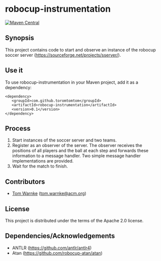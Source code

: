 # robocup-instrumentation

[![Maven Central](https://img.shields.io/maven-central/v/com.github.toromtomtom/robocup-instrumentation.svg)](https://search.maven.org/#artifactdetails%7Ccom.github.toromtomtom%7Crobocup-instrumentation%7C0.1%7Cjar)

## Synopsis

This project contains code to start and observe an instance of the robocup soccer server (https://sourceforge.net/projects/sserver/). 

## Use it

To use robocup-instrumentation in your Maven project, add it as a dependency:

~~~~
<dependency>
   <groupId>com.github.toromtomtom</groupId>
   <artifactId>robocup-instrumentation</artifactId>
   <version>0.1</version>
</dependency>
~~~~

## Process

1. Start instances of the soccer server and two teams.
2. Register as an observer of the server. The observer receives the positions of all players and the ball at each step and forwards these information to a message handler. Two simple message handler implementations are provided.    
3. Wait for the match to finish.
  
## Contributors

* [Tom Warnke](https://github.com/Toromtomtom) (<tom.warnke@acm.org>)

## License

This project is distributed under the terms of the Apache 2.0 license.

## Dependencies/Acknowledgements

* ANTLR (https://github.com/antlr/antlr4)
* Atan (https://github.com/robocup-atan/atan)
